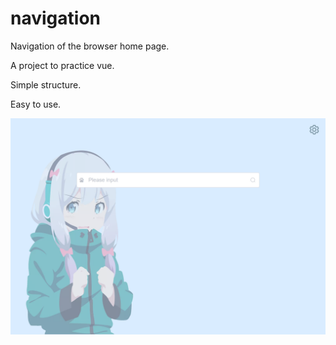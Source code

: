 # navigation

Navigation of the browser home page.

A project to practice vue.

Simple structure.

Easy to use.

![screen-capture](./docs/sc.png)
